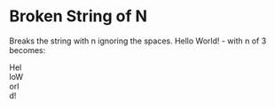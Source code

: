 # Broken String of N

Breaks the string with n ignoring the spaces.
Hello World! - with n of 3 becomes:

Hel<br>
loW<br>
orl<br>
d!<br>
